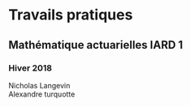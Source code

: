 # Travails pratiques
## Mathématique actuarielles IARD 1
### Hiver 2018

Nicholas Langevin  
Alexandre turquotte
